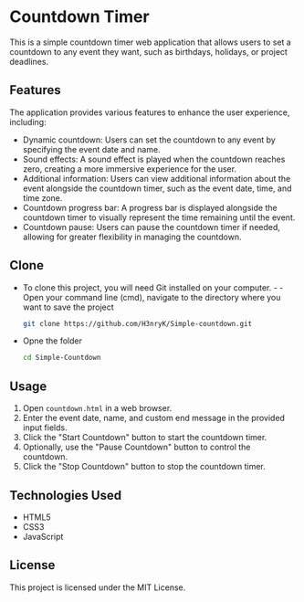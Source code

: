 # Countdown Timer

This is a simple countdown timer web application that allows users to set a countdown to any event they want, such as birthdays, holidays, or project deadlines. 

## Features

The application provides various features to enhance the user experience, including:

- Dynamic countdown: Users can set the countdown to any event by specifying the event date and name.
- Sound effects: A sound effect is played when the countdown reaches zero, creating a more immersive experience for the user.
- Additional information: Users can view additional information about the event alongside the countdown timer, such as the event date, time, and time zone.
- Countdown progress bar: A progress bar is displayed alongside the countdown timer to visually represent the time remaining until the event.
- Countdown pause: Users can pause the countdown timer if needed, allowing for greater flexibility in managing the countdown.

## Clone

- To clone this project, you will need Git installed on your computer. - - Open your command line (cmd), navigate to the directory where you want to save the project

    ```bash
    git clone https://github.com/H3nryK/Simple-countdown.git
- Opne the folder

    ```bash
    cd Simple-Countdown

## Usage

1. Open `countdown.html` in a web browser.
2. Enter the event date, name, and custom end message in the provided input fields.
3. Click the "Start Countdown" button to start the countdown timer.
4. Optionally, use the "Pause Countdown" button to control the countdown.
5. Click the "Stop Countdown" button to stop the countdown timer.

## Technologies Used

- HTML5
- CSS3
- JavaScript

## License
This project is licensed under the MIT License.
